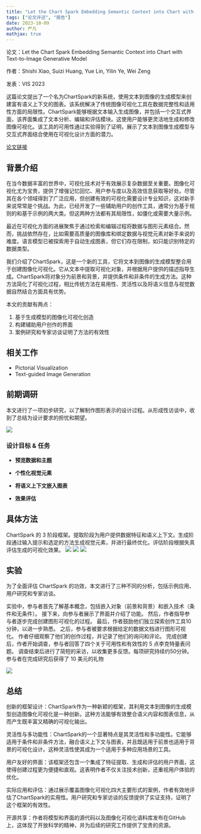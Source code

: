```yaml
---
title: "Let the Chart Spark Embedding Semantic Context into Chart with Text-to-Image Generative Model"
tags: ["论文评述", "报告"]
date: 2023-10-09
author: 严凡
mathjax: true
---
```


论文：Let the Chart Spark Embedding Semantic Context into Chart with Text-to-Image Generative Model

作者：Shishi Xiao, Suizi Huang, Yue Lin, Yilin Ye, Wei Zeng

发表：VIS 2023

这篇论文提出了一个名为ChartSpark的新系统，使用文本到图像的生成模型来创建富有语义上下文的图表。该系统解决了传统图像可视化工具在数据完整性和适用性方面的局限性。ChartSpark能够根据文本输入生成图像，并包括一个交互式界面，该界面集成了文本分析、编辑和评估模块。这使用户能够更灵活地生成和修改图像可视化。该工具的可用性通过实验得到了证明，展示了文本到图像生成模型与交互式界面结合使用在可视化设计方面的潜力。

[论文链接](https://arxiv.org/pdf/2304.14630.pdf)

## 背景介绍

在当今数据丰富的世界中，可视化技术对于有效展示复杂数据至关重要。图像化可视化尤为宝贵，提供了增强记忆回忆、用户参与度以及高效信息获取等好处。尽管其在各个领域得到了广泛应用，但创建有效的可视化需要设计专业知识，这对新手来说常常是个挑战。为此，已经开发了一些辅助用户的创作工具，通常分为基于规则的和基于示例的两大类。但这两种方法都有其局限性，如僵化或需要大量示例。

最近在可视化方面的进展聚焦于通过检索和编辑过程将数据与图形元素结合。然而，挑战依然存在，比如需要高质量的图像库和绑定数据与视觉元素对新手来说的难度。语言模型已被探索用于自动生成图表，但它们存在限制，如只能识别特定的数据类型。

我们介绍了ChartSpark，这是一个新的工具，它将文本到图像的生成模型整合用于创建图像化可视化。它从文本中提取可视化对象，并根据用户提供的描述指导生成。ChartSpark将对象分为前景和背景，并提供条件和非条件的生成方法。这种方法简化了可视化过程，相比传统方法在易用性、灵活性以及将语义信息与视觉数据自然结合方面具有优势。

本文的贡献有两点：
1. 基于生成模型的图像化可视化创造
2. 构建辅助用户创作的界面
3. 案例研究和专家访谈证明了方法的有效性

## 相关工作

- Pictorial Visualization
- Text-guided Image Generation


## 前期调研

本文进行了一项初步研究，以了解制作图形表示的设计过程。从形成性访谈中，收到了总结为设计要求的担忧和期望。

![](./Picture1.png)

### 设计目标 & 任务
- **预览数据和主题**

- **个性化视觉元素**

- **将语义上下文嵌入图表**

- **效果评估**



## 具体方法

ChartSpark 的 3 阶段框架。提取阶段为用户提供数据特征和语义上下文。生成阶段通过输入提示和选定的方法生成视觉元素，并进行最终优化。评估阶段根据失真评估生成的可视化效果。
![](./Picture2.png)
![](./Picture3.png)
![](./Picture4.png)

## 实验

为了全面评估 ChartSpark 的功效，本文进行了三种不同的分析，包括示例应用、用户研究和专家访谈。

实验中，参与者首先了解基本概念，包括嵌入对象（前景和背景）和嵌入技术（条件和无条件）。
接下来，向参与者展示了界面并介绍了功能。
然后，作者指导参与者逐步完成创建图形可视化的过程。
最后，作者鼓励他们独立探索创作工具10分钟，以进一步熟悉。
之后，参与者被要求根据给定的数据文档进行图形可视化。
作者仔细观察了他们的创作过程，并记录了他们的询问和评论。
完成创建后，作者开始调查，参与者回答了四个关于可用性和有效性的 5 点李克特量表问题。
调查结束后进行了简短的采访，以收集更多反馈。每项研究持续约50分钟。参与者在完成研究后获得了 10 美元的礼物

![](./Picture5.png)


## 总结

创新的框架设计：ChartSpark作为一种新颖的框架，其利用文本到图像的生成模型创造图像化可视化是一种创新。这种方法能够有效整合语义内容和图表信息，从而产生既丰富又精确的可视化输出。

灵活性与多功能性：ChartSpark的一个显著特点是其灵活性和多功能性。它能够适用于条件和非条件方法，融合语义上下文与图表，并且既适用于前景也适用于背景的可视化设计。这种灵活性使其成为一个适用于多种应用场景的工具。

用户友好的界面：该框架还包含一个集成了特征提取、生成和评估的用户界面，这使得创建过程更为便捷和直观。这表明作者不仅关注技术创新，还重视用户体验的优化。

实际应用和评估：通过展示覆盖图像化可视化四大主要形式的案例，作者有效地评估了ChartSpark的实用性。用户研究和专家访谈的反馈提供了实证支持，证明了这个框架的有效性。

开源共享：作者将模型和界面的源代码以及图像化可视化语料库发布在GitHub上，这体现了开放科学的精神，并为后续的研究工作提供了宝贵的资源。